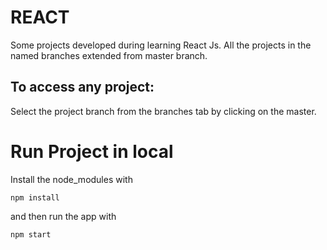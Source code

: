 # REACT
Some projects developed during learning React Js.
All the projects in the named branches extended from master branch.
## To access any project:
Select the project branch from the branches tab by clicking on the master.
# Run Project in local
Install the node_modules with
```
npm install
```
and then run the app with
```
npm start
```
